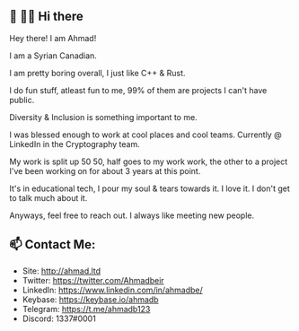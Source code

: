 
## 👋 🫶🏻 Hi there 
Hey there! I am Ahmad!

I am a Syrian Canadian.

I am pretty boring overall, I just like C++ & Rust. 

I do fun stuff, atleast fun to me, 99% of them are projects I can't have public.

Diversity & Inclusion is something important to me. 

I was blessed enough to work at cool places and cool teams. Currently @ LinkedIn in the Cryptography team.

My work is split up 50 50, half goes to my work work, the other to a project I've been working on for about 3 years at this point.

It's in educational tech, I pour my soul & tears towards it. I love it. I don't get to talk much about it. 

Anyways, feel free to reach out. I always like meeting new people.


## 📫  Contact Me:

 - Site: http://ahmad.ltd
 - Twitter: https://twitter.com/Ahmadbeir
 - LinkedIn: https://www.linkedin.com/in/ahmadbe/
 - Keybase: https://keybase.io/ahmadb
 - Telegram: https://t.me/ahmadb123
 - Discord: 1337#0001
